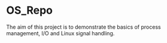 # OS_Repo
The aim of this project is to demonstrate the basics of process management, I/O and Linux signal handling.
